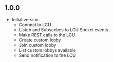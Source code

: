 ## 1.0.0

- Initial version.
    * Connect to LCU
    * Listen and Subscribes to LCU Socket events
    * Make REST calls to the LCU 
    * Create custom lobby
    * Join custom lobby
    * List custom lobbys available
    * Send notification to the LCU

